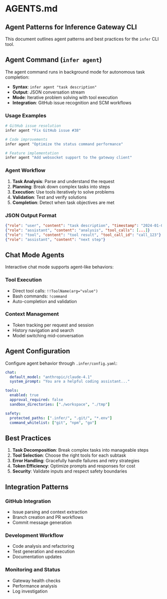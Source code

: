 # AGENTS.md

## Agent Patterns for Inference Gateway CLI

This document outlines agent patterns and best practices for the `infer` CLI tool.

## Agent Command (`infer agent`)

The agent command runs in background mode for autonomous task completion:

- **Syntax**: `infer agent "task description"`
- **Output**: JSON conversation stream
- **Mode**: Iterative problem solving with tool execution
- **Integration**: GitHub issue recognition and SCM workflows

### Usage Examples

```bash
# GitHub issue resolution
infer agent "Fix GitHub issue #38"

# Code improvements
infer agent "Optimize the status command performance"

# Feature implementation
infer agent "Add websocket support to the gateway client"
```

### Agent Workflow

1. **Task Analysis**: Parse and understand the request
2. **Planning**: Break down complex tasks into steps
3. **Execution**: Use tools iteratively to solve problems
4. **Validation**: Test and verify solutions
5. **Completion**: Detect when task objectives are met

### JSON Output Format

```json
{"role": "user", "content": "task description", "timestamp": "2024-01-01T00:00:00Z"}
{"role": "assistant", "content": "analysis", "tool_calls": [...]}
{"role": "tool", "content": "tool result", "tool_call_id": "call_123"}
{"role": "assistant", "content": "next step"}
```

## Chat Mode Agents

Interactive chat mode supports agent-like behaviors:

### Tool Execution

- Direct tool calls: `!!ToolName(arg="value")`
- Bash commands: `!command`
- Auto-completion and validation

### Context Management

- Token tracking per request and session
- History navigation and search
- Model switching mid-conversation

## Agent Configuration

Configure agent behavior through `.infer/config.yaml`:

```yaml
chat:
  default_model: "anthropic/claude-4.1"
  system_prompt: "You are a helpful coding assistant..."

tools:
  enabled: true
  approval_required: false
  sandbox_directories: ["./workspace", "./tmp"]

safety:
  protected_paths: [".infer/", ".git/", "*.env"]
  command_whitelist: ["git", "npm", "go"]
```

## Best Practices

1. **Task Decomposition**: Break complex tasks into manageable steps
2. **Tool Selection**: Choose the right tools for each subtask
3. **Error Handling**: Gracefully handle failures and retry strategies
4. **Token Efficiency**: Optimize prompts and responses for cost
5. **Security**: Validate inputs and respect safety boundaries

## Integration Patterns

### GitHub Integration

- Issue parsing and context extraction
- Branch creation and PR workflows
- Commit message generation

### Development Workflow

- Code analysis and refactoring
- Test generation and execution
- Documentation updates

### Monitoring and Status

- Gateway health checks
- Performance analysis
- Log investigation
